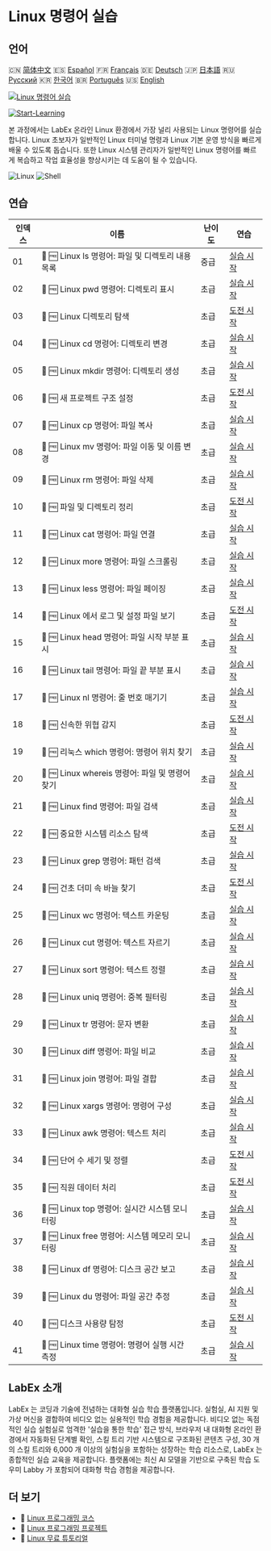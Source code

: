 # Linux 명령어 실습

## 언어

🇨🇳 [简体中文](README_zh.md) 🇪🇸 [Español](README_es.md) 🇫🇷 [Français](README_fr.md) 🇩🇪 [Deutsch](README_de.md) 🇯🇵 [日本語](README_ja.md) 🇷🇺 [Русский](README_ru.md) 🇰🇷 [한국어](README_ko.md) 🇧🇷 [Português](README_pt.md) 🇺🇸 [English](README.md) 

[![Linux 명령어 실습](https://cover-creator.labex.io/linux-basic-commands-practice-online.png?lang=ko)](https://labex.io/ko/courses/linux-basic-commands-practice-online)

[![Start-Learning](https://img.shields.io/badge/Start-Learning-whitesmoke?style=for-the-badge)](https://labex.io/ko/courses/linux-basic-commands-practice-online)

본 과정에서는 LabEx 온라인 Linux 환경에서 가장 널리 사용되는 Linux 명령어를 실습합니다. Linux 초보자가 일반적인 Linux 터미널 명령과 Linux 기본 운영 방식을 빠르게 배울 수 있도록 돕습니다. 또한 Linux 시스템 관리자가 일반적인 Linux 명령어를 빠르게 복습하고 작업 효율성을 향상시키는 데 도움이 될 수 있습니다.

![Linux](https://img.shields.io/badge/Linux-whitesmoke?style=for-the-badge&logo=linux)
![Shell](https://img.shields.io/badge/Shell-whitesmoke?style=for-the-badge&logo=shell)


## 연습

|   인덱스 | 이름                                              | 난이도   | 연습                                                                                                                              |
|----------|---------------------------------------------------|----------|-----------------------------------------------------------------------------------------------------------------------------------|
|       01 | 📖 🆓 Linux ls 명령어: 파일 및 디렉토리 내용 목록 | 중급     | <a target='_blank' href='https://labex.io/ko/tutorials/linux-linux-ls-command-content-listing-219205'>실습 시작</a>               |
|       02 | 📖 🆓 Linux pwd 명령어: 디렉토리 표시             | 초급     | <a target='_blank' href='https://labex.io/ko/tutorials/linux-linux-pwd-command-directory-displaying-209734'>실습 시작</a>         |
|       03 | 🎯 🆓 Linux 디렉토리 탐색                         | 초급     | <a target='_blank' href='https://labex.io/ko/tutorials/linux-directory-navigation-387844'>도전 시작</a>                           |
|       04 | 📖 🆓 Linux cd 명령어: 디렉토리 변경              | 초급     | <a target='_blank' href='https://labex.io/ko/tutorials/linux-linux-cd-command-directory-changing-209733'>실습 시작</a>            |
|       05 | 📖 🆓 Linux mkdir 명령어: 디렉토리 생성           | 초급     | <a target='_blank' href='https://labex.io/ko/tutorials/linux-linux-mkdir-command-directory-creating-209739'>실습 시작</a>         |
|       06 | 🎯 🆓 새 프로젝트 구조 설정                       | 초급     | <a target='_blank' href='https://labex.io/ko/tutorials/linux-setting-up-a-new-project-structure-387859'>도전 시작</a>             |
|       07 | 📖 🆓 Linux cp 명령어: 파일 복사                  | 초급     | <a target='_blank' href='https://labex.io/ko/tutorials/linux-linux-cp-command-file-copying-209744'>실습 시작</a>                  |
|       08 | 📖 🆓 Linux mv 명령어: 파일 이동 및 이름 변경     | 초급     | <a target='_blank' href='https://labex.io/ko/tutorials/linux-linux-mv-command-file-moving-and-renaming-209743'>실습 시작</a>      |
|       09 | 📖 🆓 Linux rm 명령어: 파일 삭제                  | 초급     | <a target='_blank' href='https://labex.io/ko/tutorials/linux-linux-rm-command-file-removing-209741'>실습 시작</a>                 |
|       10 | 🎯 🆓 파일 및 디렉토리 정리                       | 초급     | <a target='_blank' href='https://labex.io/ko/tutorials/linux-organizing-files-and-directories-387877'>도전 시작</a>               |
|       11 | 📖 🆓 Linux cat 명령어: 파일 연결                 | 초급     | <a target='_blank' href='https://labex.io/ko/tutorials/linux-linux-cat-command-file-concatenating-210986'>실습 시작</a>           |
|       12 | 📖 🆓 Linux more 명령어: 파일 스크롤링            | 초급     | <a target='_blank' href='https://labex.io/ko/tutorials/linux-linux-more-command-file-scrolling-214299'>실습 시작</a>              |
|       13 | 📖 🆓 Linux less 명령어: 파일 페이징              | 초급     | <a target='_blank' href='https://labex.io/ko/tutorials/linux-linux-less-command-file-paging-214301'>실습 시작</a>                 |
|       14 | 🎯 🆓 Linux 에서 로그 및 설정 파일 보기           | 초급     | <a target='_blank' href='https://labex.io/ko/tutorials/linux-viewing-log-and-configuration-files-in-linux-387914'>도전 시작</a>   |
|       15 | 📖 🆓 Linux head 명령어: 파일 시작 부분 표시      | 초급     | <a target='_blank' href='https://labex.io/ko/tutorials/linux-linux-head-command-file-beginning-display-214302'>실습 시작</a>      |
|       16 | 📖 🆓 Linux tail 명령어: 파일 끝 부분 표시        | 초급     | <a target='_blank' href='https://labex.io/ko/tutorials/linux-linux-tail-command-file-end-display-214303'>실습 시작</a>            |
|       17 | 📖 🆓 Linux nl 명령어: 줄 번호 매기기             | 초급     | <a target='_blank' href='https://labex.io/ko/tutorials/linux-linux-nl-command-line-numbering-210988'>실습 시작</a>                |
|       18 | 🎯 🆓 신속한 위협 감지                            | 초급     | <a target='_blank' href='https://labex.io/ko/tutorials/linux-rapid-threat-detection-387930'>도전 시작</a>                         |
|       19 | 📖 🆓 리눅스 which 명령어: 명령어 위치 찾기       | 초급     | <a target='_blank' href='https://labex.io/ko/tutorials/linux-linux-which-command-command-locating-215210'>실습 시작</a>           |
|       20 | 📖 🆓 Linux whereis 명령어: 파일 및 명령어 찾기   | 초급     | <a target='_blank' href='https://labex.io/ko/tutorials/linux-linux-whereis-command-file-and-command-finding-215211'>실습 시작</a> |
|       21 | 📖 🆓 Linux find 명령어: 파일 검색                | 초급     | <a target='_blank' href='https://labex.io/ko/tutorials/linux-linux-find-command-file-searching-219191'>실습 시작</a>              |
|       22 | 🎯 🆓 중요한 시스템 리소스 탐색                   | 초급     | <a target='_blank' href='https://labex.io/ko/tutorials/linux-discover-critical-system-resources-388032'>도전 시작</a>             |
|       23 | 📖 🆓 Linux grep 명령어: 패턴 검색                | 초급     | <a target='_blank' href='https://labex.io/ko/tutorials/linux-linux-grep-command-pattern-searching-219192'>실습 시작</a>           |
|       24 | 🎯 🆓 건초 더미 속 바늘 찾기                      | 초급     | <a target='_blank' href='https://labex.io/ko/tutorials/linux-needle-in-the-haystack-388109'>도전 시작</a>                         |
|       25 | 📖 🆓 Linux wc 명령어: 텍스트 카운팅              | 초급     | <a target='_blank' href='https://labex.io/ko/tutorials/linux-linux-wc-command-text-counting-219200'>실습 시작</a>                 |
|       26 | 📖 🆓 Linux cut 명령어: 텍스트 자르기             | 초급     | <a target='_blank' href='https://labex.io/ko/tutorials/linux-linux-cut-command-text-cutting-219187'>실습 시작</a>                 |
|       27 | 📖 🆓 Linux sort 명령어: 텍스트 정렬              | 초급     | <a target='_blank' href='https://labex.io/ko/tutorials/linux-linux-sort-command-text-sorting-219196'>실습 시작</a>                |
|       28 | 📖 🆓 Linux uniq 명령어: 중복 필터링              | 초급     | <a target='_blank' href='https://labex.io/ko/tutorials/linux-linux-uniq-command-duplicate-filtering-219199'>실습 시작</a>         |
|       29 | 📖 🆓 Linux tr 명령어: 문자 변환                  | 초급     | <a target='_blank' href='https://labex.io/ko/tutorials/linux-linux-tr-command-character-translating-219198'>실습 시작</a>         |
|       30 | 📖 🆓 Linux diff 명령어: 파일 비교                | 초급     | <a target='_blank' href='https://labex.io/ko/tutorials/linux-linux-diff-command-file-comparing-219189'>실습 시작</a>              |
|       31 | 📖 🆓 Linux join 명령어: 파일 결합                | 초급     | <a target='_blank' href='https://labex.io/ko/tutorials/linux-linux-join-command-file-joining-219193'>실습 시작</a>                |
|       32 | 📖 🆓 Linux xargs 명령어: 명령어 구성             | 초급     | <a target='_blank' href='https://labex.io/ko/tutorials/linux-linux-xargs-command-command-building-219201'>실습 시작</a>           |
|       33 | 📖 🆓 Linux awk 명령어: 텍스트 처리               | 초급     | <a target='_blank' href='https://labex.io/ko/tutorials/linux-linux-awk-command-text-processing-388493'>실습 시작</a>              |
|       34 | 🎯 🆓 단어 수 세기 및 정렬                        | 초급     | <a target='_blank' href='https://labex.io/ko/tutorials/linux-word-count-and-sorting-388125'>도전 시작</a>                         |
|       35 | 🎯 🆓 직원 데이터 처리                            | 초급     | <a target='_blank' href='https://labex.io/ko/tutorials/linux-processing-employees-data-388132'>도전 시작</a>                      |
|       36 | 📖 🆓 Linux top 명령어: 실시간 시스템 모니터링    | 초급     | <a target='_blank' href='https://labex.io/ko/tutorials/linux-linux-top-command-real-time-system-monitoring-388500'>실습 시작</a>  |
|       37 | 📖 🆓 Linux free 명령어: 시스템 메모리 모니터링   | 초급     | <a target='_blank' href='https://labex.io/ko/tutorials/linux-linux-free-command-monitoring-system-memory-388496'>실습 시작</a>    |
|       38 | 📖 🆓 Linux df 명령어: 디스크 공간 보고           | 초급     | <a target='_blank' href='https://labex.io/ko/tutorials/linux-linux-df-command-disk-space-reporting-219188'>실습 시작</a>          |
|       39 | 📖 🆓 Linux du 명령어: 파일 공간 추정             | 초급     | <a target='_blank' href='https://labex.io/ko/tutorials/linux-linux-du-command-file-space-estimating-219190'>실습 시작</a>         |
|       40 | 🎯 🆓 디스크 사용량 탐정                          | 초급     | <a target='_blank' href='https://labex.io/ko/tutorials/linux-disk-usage-detective-388099'>도전 시작</a>                           |
|       41 | 📖 🆓 Linux time 명령어: 명령어 실행 시간 측정    | 초급     | <a target='_blank' href='https://labex.io/ko/tutorials/linux-linux-time-command-command-timing-219197'>실습 시작</a>              |

## LabEx 소개

LabEx 는 코딩과 기술에 전념하는 대화형 실습 학습 플랫폼입니다. 실험실, AI 지원 및 가상 머신을 결합하여 비디오 없는 실용적인 학습 경험을 제공합니다. 비디오 없는 독점적인 실습 실험실로 엄격한 '실습을 통한 학습' 접근 방식, 브라우저 내 대화형 온라인 환경에서 자동화된 단계별 확인, 스킬 트리 기반 시스템으로 구조화된 콘텐츠 구성, 30 개의 스킬 트리와 6,000 개 이상의 실험실을 포함하는 성장하는 학습 리소스로, LabEx 는 종합적인 실습 교육을 제공합니다. 플랫폼에는 최신 AI 모델을 기반으로 구축된 학습 도우미 Labby 가 포함되어 대화형 학습 경험을 제공합니다.

## 더 보기

- 🔗 [Linux 프로그래밍 코스](https://github.com/labex-labs/awesome-programming-courses)
- 🔗 [Linux 프로그래밍 프로젝트](https://github.com/labex-labs/awesome-programming-projects)
- 🔗 [Linux 무료 튜토리얼](https://github.com/labex-labs/linux-free-tutorials)

